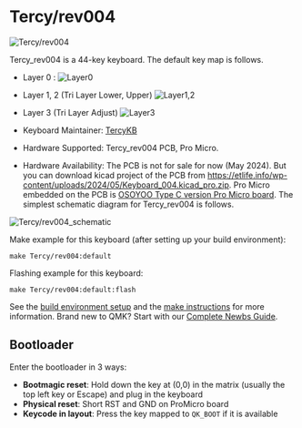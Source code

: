 # Tercy/rev004

![Tercy/rev004](https://etlife.info/wp-content/uploads/2024/05/Tercy_rev004_keyboard.jpg)

Tercy_rev004 is a 44-key keyboard. The default key map is follows.

* Layer 0 : ![Layer0](https://etlife.info/wp-content/uploads/2024/05/Tercy_rev004_layer_0.png)

* Layer 1, 2 (Tri Layer Lower, Upper) ![Layer1,2](https://etlife.info/wp-content/uploads/2024/05/Tercy_rev004_layer_1-2.png)

* Layer 3 (Tri Layer Adjust) ![Layer3](https://etlife.info/wp-content/uploads/2024/05/Tercy_rev004_layer_3.png)

* Keyboard Maintainer: [TercyKB](https://github.com/TercyKB)
* Hardware Supported: Tercy_rev004 PCB, Pro Micro.
* Hardware Availability: The PCB is not for sale for now (May 2024). But you can download kicad project of the PCB from https://etlife.info/wp-content/uploads/2024/05/Keyboard_004.kicad_pro.zip. Pro Micro embedded on the PCB is [OSOYOO Type C version Pro Micro board](https://amzn.asia/d/95Ze0f2). The simplest schematic diagram for Tercy_rev004 is follows.

![Tercy/rev004_schematic](https://etlife.info/wp-content/uploads/2024/05/Tercy_rev004_simplest_schematic_diagram.png)

Make example for this keyboard (after setting up your build environment):

    make Tercy/rev004:default

Flashing example for this keyboard:

    make Tercy/rev004:default:flash

See the [build environment setup](https://docs.qmk.fm/#/getting_started_build_tools) and the [make instructions](https://docs.qmk.fm/#/getting_started_make_guide) for more information. Brand new to QMK? Start with our [Complete Newbs Guide](https://docs.qmk.fm/#/newbs).

## Bootloader

Enter the bootloader in 3 ways:

* **Bootmagic reset**: Hold down the key at (0,0) in the matrix (usually the top left key or Escape) and plug in the keyboard
* **Physical reset**: Short RST and GND on ProMicro board
* **Keycode in layout**: Press the key mapped to `QK_BOOT` if it is available